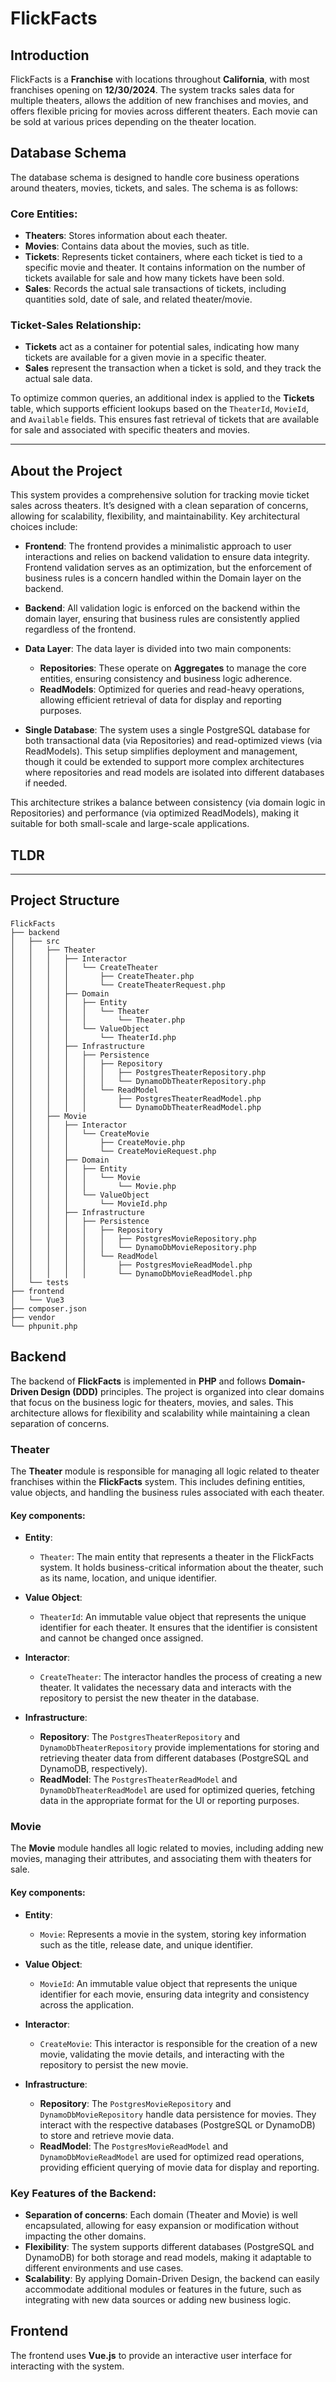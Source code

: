 # FlickFacts

## Introduction

FlickFacts is a **Franchise** with locations throughout **California**, with most franchises opening on **12/30/2024**.
The system tracks sales data for multiple theaters, allows the addition of new franchises and movies, and offers
flexible pricing for movies across different theaters. Each movie can be sold at various prices depending on the theater
location.

## Database Schema

The database schema is designed to handle core business operations around theaters, movies, tickets, and sales. The
schema is as follows:

### Core Entities:

- **Theaters**: Stores information about each theater.
- **Movies**: Contains data about the movies, such as title.
- **Tickets**: Represents ticket containers, where each ticket is tied to a specific movie and theater. It contains
  information on the number of tickets available for sale and how many tickets have been sold.
- **Sales**: Records the actual sale transactions of tickets, including quantities sold, date of sale, and related
  theater/movie.

### Ticket-Sales Relationship:

- **Tickets** act as a container for potential sales, indicating how many tickets are available for a given movie in a
  specific theater.
- **Sales** represent the transaction when a ticket is sold, and they track the actual sale data.

To optimize common queries, an additional index is applied to the **Tickets** table, which supports efficient lookups
based on the `TheaterId`, `MovieId`, and `Available` fields. This ensures fast retrieval of tickets that are available
for sale and associated with specific theaters and movies.

---

## About the Project

This system provides a comprehensive solution for tracking movie ticket sales across theaters. It’s designed with a
clean separation of concerns, allowing for scalability, flexibility, and maintainability. Key architectural choices
include:

- **Frontend**: The frontend provides a minimalistic approach to user interactions and relies on backend validation to
  ensure data integrity. Frontend validation serves as an optimization, but the enforcement of business rules is a
  concern handled within the Domain layer on the backend.

- **Backend**: All validation logic is enforced on the backend within the domain layer, ensuring that business rules are
  consistently applied regardless of the frontend.

- **Data Layer**: The data layer is divided into two main components:
    - **Repositories**: These operate on **Aggregates** to manage the core entities, ensuring consistency and business
      logic adherence.
    - **ReadModels**: Optimized for queries and read-heavy operations, allowing efficient retrieval of data for display
      and reporting purposes.

- **Single Database**: The system uses a single PostgreSQL database for both transactional data (via Repositories) and
  read-optimized views (via ReadModels). This setup simplifies deployment and management, though it could be extended to
  support more complex architectures where repositories and read models are isolated into different databases if needed.

This architecture strikes a balance between consistency (via domain logic in Repositories) and performance (via
optimized ReadModels), making it suitable for both small-scale and large-scale applications.

## TLDR

---

## Project Structure

```plaintext
FlickFacts  
├── backend  
│   ├── src  
│   │   ├── Theater  
│   │   │   ├── Interactor  
│   │   │   │   └── CreateTheater  
│   │   │   │       ├── CreateTheater.php  
│   │   │   │       └── CreateTheaterRequest.php  
│   │   │   ├── Domain  
│   │   │   │   ├── Entity  
│   │   │   │   │   └── Theater  
│   │   │   │   │       └── Theater.php  
│   │   │   │   └── ValueObject  
│   │   │   │       └── TheaterId.php  
│   │   │   ├── Infrastructure  
│   │   │   │   ├── Persistence  
│   │   │   │   │   ├── Repository  
│   │   │   │   │   │   ├── PostgresTheaterRepository.php  
│   │   │   │   │   │   └── DynamoDbTheaterRepository.php  
│   │   │   │   │   └── ReadModel  
│   │   │   │   │       ├── PostgresTheaterReadModel.php  
│   │   │   │   │       └── DynamoDbTheaterReadModel.php  
│   │   ├── Movie  
│   │   │   ├── Interactor  
│   │   │   │   └── CreateMovie  
│   │   │   │       ├── CreateMovie.php  
│   │   │   │       └── CreateMovieRequest.php  
│   │   │   ├── Domain  
│   │   │   │   ├── Entity  
│   │   │   │   │   └── Movie  
│   │   │   │   │       └── Movie.php  
│   │   │   │   └── ValueObject  
│   │   │   │       └── MovieId.php  
│   │   │   ├── Infrastructure  
│   │   │   │   ├── Persistence  
│   │   │   │   │   ├── Repository  
│   │   │   │   │   │   ├── PostgresMovieRepository.php  
│   │   │   │   │   │   └── DynamoDbMovieRepository.php  
│   │   │   │   │   └── ReadModel  
│   │   │   │   │       ├── PostgresMovieReadModel.php  
│   │   │   │   │       └── DynamoDbMovieReadModel.php  
│   └── tests  
├── frontend  
│   └── Vue3  
├── composer.json  
├── vendor  
└── phpunit.php  

```

## Backend

The backend of **FlickFacts** is implemented in **PHP** and follows **Domain-Driven Design (DDD)** principles. The
project is organized into clear domains that focus on the business logic for theaters, movies, and sales. This
architecture allows for flexibility and scalability while maintaining a clean separation of concerns.

### Theater

The **Theater** module is responsible for managing all logic related to theater franchises within the **FlickFacts**
system. This includes defining entities, value objects, and handling the business rules associated with each theater.

#### Key components:

- **Entity**:
    - `Theater`: The main entity that represents a theater in the FlickFacts system. It holds business-critical
      information about the theater, such as its name, location, and unique identifier.

- **Value Object**:
    - `TheaterId`: An immutable value object that represents the unique identifier for each theater. It ensures that the
      identifier is consistent and cannot be changed once assigned.

- **Interactor**:
    - `CreateTheater`: The interactor handles the process of creating a new theater. It validates the necessary data and
      interacts with the repository to persist the new theater in the database.

- **Infrastructure**:
    - **Repository**: The `PostgresTheaterRepository` and `DynamoDbTheaterRepository` provide implementations for
      storing and retrieving theater data from different databases (PostgreSQL and DynamoDB, respectively).
    - **ReadModel**: The `PostgresTheaterReadModel` and `DynamoDbTheaterReadModel` are used for optimized queries,
      fetching data in the appropriate format for the UI or reporting purposes.

### Movie

The **Movie** module handles all logic related to movies, including adding new movies, managing their attributes, and
associating them with theaters for sale.

#### Key components:

- **Entity**:
    - `Movie`: Represents a movie in the system, storing key information such as the title, release date, and unique
      identifier.

- **Value Object**:
    - `MovieId`: An immutable value object that represents the unique identifier for each movie, ensuring data integrity
      and consistency across the application.

- **Interactor**:
    - `CreateMovie`: This interactor is responsible for the creation of a new movie, validating the movie details, and
      interacting with the repository to persist the new movie.

- **Infrastructure**:
    - **Repository**: The `PostgresMovieRepository` and `DynamoDbMovieRepository` handle data persistence for movies.
      They interact with the respective databases (PostgreSQL or DynamoDB) to store and retrieve movie data.
    - **ReadModel**: The `PostgresMovieReadModel` and `DynamoDbMovieReadModel` are used for optimized read operations,
      providing efficient querying of movie data for display and reporting.

### Key Features of the Backend:

- **Separation of concerns**: Each domain (Theater and Movie) is well encapsulated, allowing for easy expansion or
  modification without impacting the other domains.
- **Flexibility**: The system supports different databases (PostgreSQL and DynamoDB) for both storage and read models,
  making it adaptable to different environments and use cases.
- **Scalability**: By applying Domain-Driven Design, the backend can easily accommodate additional modules or features
  in the future, such as integrating with new data sources or adding new business logic.

## Frontend

The frontend uses **Vue.js** to provide an interactive user interface for interacting with the system.